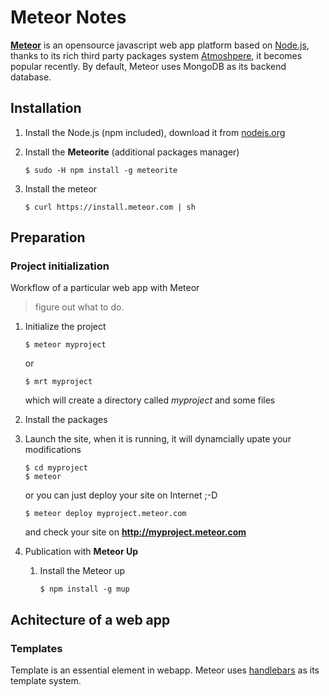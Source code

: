 # Meteor Notes
[**Meteor**](http://www.meteor.com) is an opensource javascript web app platform based on [Node.js](http://nodejs.org), thanks to its rich third party packages system [Atmoshpere](http://atmospherejs.com), it becomes popular recently. By default, Meteor uses MongoDB as its backend database. 

## Installation

1. Install the Node.js (npm included), download it from [nodejs.org](http://nodejs.org/download/)

2. Install the **Meteorite** (additional packages manager)

	```
	$ sudo -H npm install -g meteorite 
	```

3. Install the meteor

	```
	$ curl https://install.meteor.com | sh
	```

## Preparation 

### Project initialization 
Workflow of a particular web app with Meteor


> figure out what to do.


1. Initialize the project

	```
	$ meteor myproject
	```
	or 
	
	```
	$ mrt myproject
	```
	which will create a directory called _myproject_ and some files
2. Install the packages
3. Launch the site, when it is running, it will dynamcially upate your modifications

	```
	$ cd myproject
	$ meteor
	```
	or you can just deploy your site on Internet ;-D
	
	```
	$ meteor deploy myproject.meteor.com
	```
	and check your site on **http://myproject.meteor.com**
	
4. Publication with **Meteor Up**
	1. Install the Meteor up
	
		```
		$ npm install -g mup
		```	
	
## Achitecture of a web app

### Templates
Template is an essential element in webapp. 
Meteor uses [handlebars](http://handlebarsjs.com/) as its template system. 